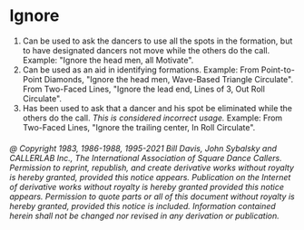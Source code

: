 
# Ignore
 
1. Can be used to ask the dancers to use all the spots in the formation, but to have designated dancers not move while the others do the call. Example: "Ignore the head men, all Motivate". 
2. Can be used as an aid in identifying formations. Example: From Point-to-Point Diamonds, "Ignore the head men, Wave-Based Triangle Circulate". From Two-Faced Lines, "Ignore the lead end, Lines of 3, Out Roll Circulate". 
3. Has been used to ask that a dancer and his spot be eliminated while the others do the call. *This is considered incorrect usage.* Example: From Two-Faced Lines, "Ignore the trailing center, In Roll Circulate".

###### @ Copyright 1983, 1986-1988, 1995-2021 Bill Davis, John Sybalsky and CALLERLAB Inc., The International Association of Square Dance Callers. Permission to reprint, republish, and create derivative works without royalty is hereby granted, provided this notice appears. Publication on the Internet of derivative works without royalty is hereby granted provided this notice appears. Permission to quote parts or all of this document without royalty is hereby granted, provided this notice is included. Information contained herein shall not be changed nor revised in any derivation or publication.

